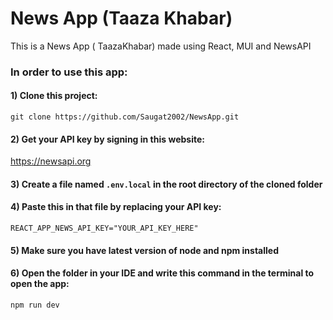 # News App (Taaza Khabar)

This is a News App ( TaazaKhabar) made using React, MUI and NewsAPI

### In order to use this app:


#### 1) Clone this project:
```git clone https://github.com/Saugat2002/NewsApp.git```




#### 2) Get your API key by signing in this website:
https://newsapi.org




#### 3) Create a file named ```.env.local``` in the root directory of the cloned folder




#### 4) Paste this in that file by replacing your API key: 
```REACT_APP_NEWS_API_KEY="YOUR_API_KEY_HERE"```




#### 5) Make sure you have latest version of node and npm installed



#### 6) Open the folder in your IDE and write this command in the terminal to open the app:
```npm run dev```
